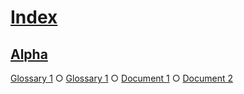# [Index](#sha256-e0f2f2c)

## [Alpha](#sha256-db87f91)

[Glossary 1][1] ○ [Glossary 1][2] ○ [Document 1][3] ○ [Document 2][4]

[1]: ./glossary.md#sha256-04ac362 "First definition."

[2]: ./glossary.md#sha256-9580085 "Second definition."

[3]: ./document-1.md#sha256-2405b49

[4]: ./document-2.md#sha256-cdfbad2
